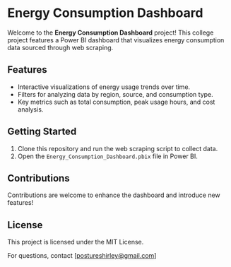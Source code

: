 # Energy Consumption Dashboard

Welcome to the **Energy Consumption Dashboard** project! This college project features a Power BI dashboard that visualizes energy consumption data sourced through web scraping.

## Features
- Interactive visualizations of energy usage trends over time.
- Filters for analyzing data by region, source, and consumption type.
- Key metrics such as total consumption, peak usage hours, and cost analysis.

## Getting Started
1. Clone this repository and run the web scraping script to collect data.
2. Open the `Energy_Consumption_Dashboard.pbix` file in Power BI.

## Contributions
Contributions are welcome to enhance the dashboard and introduce new features!

## License
This project is licensed under the MIT License.



For questions, contact [postureshirley@gmail.com]
